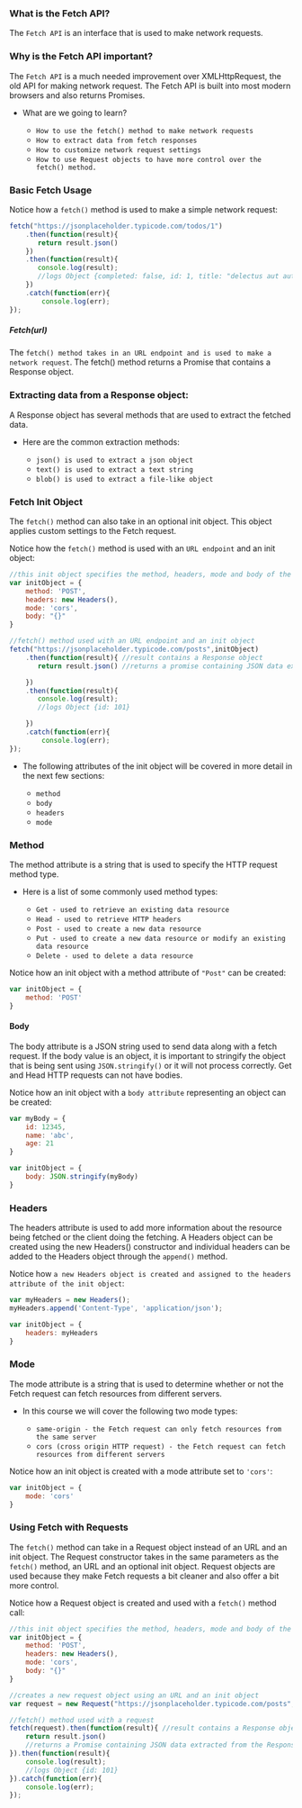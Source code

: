
### What is the Fetch API?

The `Fetch API` is an interface that is used to make network requests.

### Why is the Fetch API important?

The `Fetch API` is a much needed improvement over XMLHttpRequest, the old API for making network request. The Fetch API is built into most modern browsers and also returns Promises.

+ What are we going to learn?

   + `How to use the fetch() method to make network requests`
   + `How to extract data from fetch responses`
   + `How to customize network request settings`
   + `How to use Request objects to have more control over the fetch() method.`
   
   
### Basic Fetch Usage

Notice how a `fetch()` method is used to make a simple network request:
```js
fetch("https://jsonplaceholder.typicode.com/todos/1")
    .then(function(result){
       return result.json()  
    })
    .then(function(result){
       console.log(result);
       //logs Object {completed: false, id: 1, title: "delectus aut autem", userId: 1}
    })
    .catch(function(err){
        console.log(err);
});
```
##### Fetch(url)

The `fetch() method takes in an URL endpoint and is used to make a network request`. The fetch() method returns a Promise that contains a Response object.

### Extracting data from a Response object:

A Response object has several methods that are used to extract the fetched data.

+ Here are the common extraction methods:

   + `json() is used to extract a json object`
   + `text() is used to extract a text string`
   + `blob() is used to extract a file-like object`


### Fetch Init Object

The `fetch()` method can also take in an optional init object. This object applies custom settings to the Fetch request.

Notice how the `fetch()` method is used with an `URL endpoint` and an init object:
```js
//this init object specifies the method, headers, mode and body of the request
var initObject = {
    method: 'POST',
    headers: new Headers(),
    mode: 'cors',
    body: "{}" 
}

//fetch() method used with an URL endpoint and an init object
fetch("https://jsonplaceholder.typicode.com/posts",initObject) 
    .then(function(result){ //result contains a Response object
       return result.json() //returns a promise containing JSON data extracted from the Response object

    })
    .then(function(result){
       console.log(result);
       //logs Object {id: 101}

    })
    .catch(function(err){
        console.log(err);
});
```
+ The following attributes of the init object will be covered in more detail in the next few sections:

   + `method`
   + `body`
   + `headers`
   + `mode`

### Method

The method attribute is a string that is used to specify the HTTP request method type. 

+ Here is a list of some commonly used method types:

   + `Get - used to retrieve an existing data resource`
   + `Head - used to retrieve HTTP headers`
   + `Post - used to create a new data resource`
   + `Put - used to create a new data resource or modify an existing data resource`
   + `Delete - used to delete a data resource`

Notice how an init object with a method attribute of `"Post"` can be created:
```js
var initObject = {
    method: 'POST'
}
```
#### Body

The body attribute is a JSON string used to send data along with a fetch request. If the body value is an object, it is important to stringify the object that is being sent using `JSON.stringify()` or it will not process correctly. Get and Head HTTP requests can not have bodies.

Notice how an init object with a `body attribute` representing an object can be created:
```js
var myBody = {
    id: 12345,
    name: 'abc',
    age: 21
}

var initObject = {
    body: JSON.stringify(myBody)
}

```

### Headers

The headers attribute is used to add more information about the resource being fetched or the client doing the fetching. A Headers object can be created using the new Headers() constructor and individual headers can be added to the Headers object through the `append()` method.

Notice how `a new Headers object is created and assigned to the headers attribute of the init object`:
```js
var myHeaders = new Headers();
myHeaders.append('Content-Type', 'application/json');

var initObject = {
    headers: myHeaders
}
```
### Mode

The mode attribute is a string that is used to determine whether or not the Fetch request can fetch resources from different servers.

+ In this course we will cover the following two mode types:

   + `same-origin - the Fetch request can only fetch resources from the same server`
   + `cors (cross origin HTTP request) - the Fetch request can fetch resources from different servers`

Notice how an init object is created with a mode attribute set to `'cors'`:
```js
var initObject = {
    mode: 'cors'
}
```

### Using Fetch with Requests

The `fetch()` method can take in a Request object instead of an URL and an init object. The Request constructor takes in the same parameters as the `fetch()` method, an URL and an optional init object. Request objects are used because they make Fetch requests a bit cleaner and also offer a bit more control.

Notice how a Request object is created and used with a `fetch()` method call:
```js
//this init object specifies the method, headers, mode and body of the request
var initObject = {
    method: 'POST',
    headers: new Headers(),
    mode: 'cors',
    body: "{}" 
}

//creates a new request object using an URL and an init object
var request = new Request("https://jsonplaceholder.typicode.com/posts",initObject)

//fetch() method used with a request
fetch(request).then(function(result){ //result contains a Response object
    return result.json() 
    //returns a Promise containing JSON data extracted from the Response object
}).then(function(result){
    console.log(result);
    //logs Object {id: 101}
}).catch(function(err){
    console.log(err);
});
```
